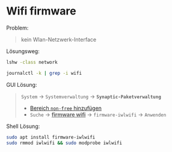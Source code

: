 # Wifi firmware

Problem:
> kein Wlan-Netzwerk-Interface

Lösungsweg:
```sh
lshw -class network

journalctl -k | grep -i wifi
```

GUI Lösung:
> `System` -> `Systemverwaltung` -> **`Synaptic-Paketverwaltung`**
> * [Bereich `non-free` hinzufügen](../paketquellen.md)
> * `Suche` -> <u>**firmware wifi**</u> -> `firmware-iwlwifi` -> `Anwenden`

Shell Lösung:
```sh
sudo apt install firmware-iwlwifi
sudo rmmod iwlwifi && sudo modprobe iwlwifi
```
